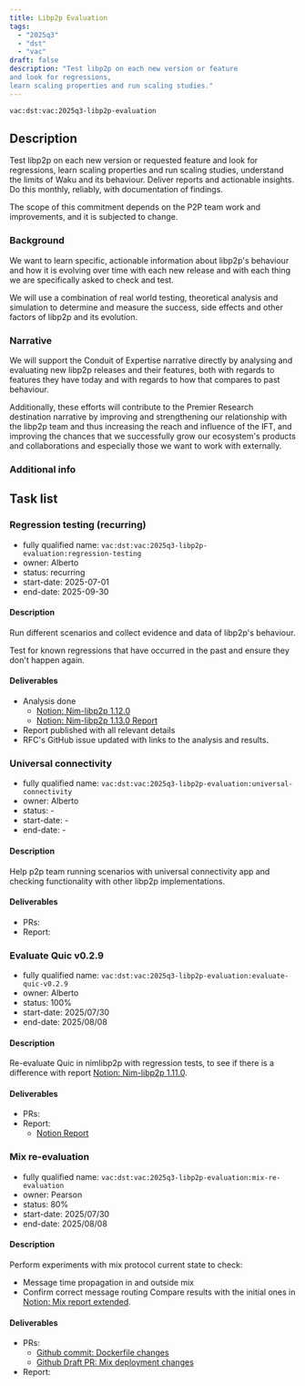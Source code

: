 ```yaml
---
title: Libp2p Evaluation
tags:
  - "2025q3"
  - "dst"
  - "vac"
draft: false
description: "Test libp2p on each new version or feature
and look for regressions,
learn scaling properties and run scaling studies."
---
```


`vac:dst:vac:2025q3-libp2p-evaluation`


## Description

Test libp2p on each new version or requested feature
and look for regressions,
learn scaling properties and run scaling studies,
understand the limits of Waku and its behaviour.
Deliver reports and actionable insights.
Do this monthly, reliably, with documentation of findings.

The scope of this commitment depends on the P2P team
work and improvements, and it is subjected to change.

### Background

We want to learn specific, actionable information
about libp2p's behaviour
and how it is evolving over time
with each new release
and with each thing we are specifically asked to check and test.

We will use a combination of real world testing,
theoretical analysis and simulation
to determine and measure the success,
side effects and other factors of libp2p and its evolution.

### Narrative

We will support the Conduit of Expertise narrative directly
by analysing and evaluating new libp2p releases and their features,
both with regards to features they have today
and with regards to how that compares to past behaviour.

Additionally, these efforts will contribute
to the Premier Research destination narrative by
improving and strengthening our relationship with the libp2p team
and thus increasing the reach and influence of the IFT,
and improving the chances
that we successfully grow our ecosystem's products and collaborations
and especially those we want to work with externally.

### Additional info

## Task list

### Regression testing (recurring)

* fully qualified name: `vac:dst:vac:2025q3-libp2p-evaluation:regression-testing`
* owner: Alberto
* status: recurring
* start-date: 2025-07-01
* end-date: 2025-09-30

#### Description
Run different scenarios
and collect evidence and data
of libp2p's behaviour.

Test for known regressions
that have occurred in the past
and ensure they don't happen again.

#### Deliverables
* Analysis done
  * [Notion: Nim-libp2p 1.12.0](https://www.notion.so/Nim-libp2p-v1-12-0-regression-testing-August-2025-WIP-2468f96fb65c8071b0a4dbf6f5807e94)
  * [Notion: Nim-libp2p 1.13.0 Report](https://www.notion.so/Nim-libp2p-v1-13-0-regression-testing-September-2025-2718f96fb65c80daae29f67ed94b7597)
* Report published with all relevant details
* RFC's GitHub issue updated
  with links to the analysis and results.


### Universal connectivity

* fully qualified name: `vac:dst:vac:2025q3-libp2p-evaluation:universal-connectivity`
* owner: Alberto
* status: -
* start-date: -
* end-date: -

#### Description
Help p2p team running scenarios with universal connectivity app
and checking functionality with other libp2p implementations.

#### Deliverables
* PRs:
* Report:


### Evaluate Quic v0.2.9

* fully qualified name: `vac:dst:vac:2025q3-libp2p-evaluation:evaluate-quic-v0.2.9`
* owner: Alberto
* status: 100%
* start-date: 2025/07/30
* end-date: 2025/08/08

#### Description

Re-evaluate Quic in nimlibp2p with regression tests, to see if there is a difference with report [Notion: Nim-libp2p 1.11.0](https://www.notion.so/Nim-libp2p-v1-11-0-regression-testing-June-2025-2118f96fb65c802ca1b7c4233271ca26).

#### Deliverables
* PRs:
* Report:
  * [Notion Report](https://www.notion.so/Nim-libp2p-v1-13-0-regression-testing-September-2025-2718f96fb65c80daae29f67ed94b7597)


### Mix re-evaluation

* fully qualified name: `vac:dst:vac:2025q3-libp2p-evaluation:mix-re-evaluation`
* owner: Pearson
* status: 80%
* start-date: 2025/07/30
* end-date: 2025/08/08

#### Description

Perform experiments with mix protocol current state to check:
- Message time propagation in and outside mix
- Confirm correct message routing
Compare results with the initial ones in [Notion: Mix report extended](https://www.notion.so/Nim-libp2p-Mix-May-2025-1f38f96fb65c800a8466f68472e799db?source=copy_link#2188f96fb65c8096a18ceba3d1c3fea8).

#### Deliverables
* PRs:
  * [Github commit: Dockerfile changes](https://github.com/vacp2p/dst-gossipsub-test-node/commit/f05cc4ea7b7715f82110adfb9567b87231b1b320)
  * [Github Draft PR: Mix deployment changes](https://github.com/vacp2p/10ksim/pull/137)
* Report:
